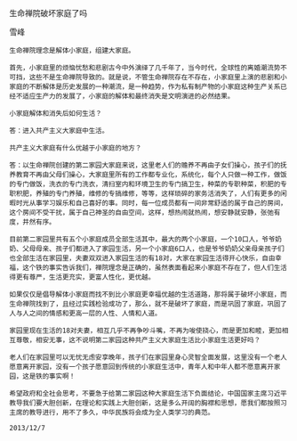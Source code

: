 生命禅院破坏家庭了吗

雪峰


    生命禅院理念是解体小家庭，组建大家庭。

    首先，小家庭里的烦恼忧愁和悲剧古今中外演绎了几千年了，当今时代，全球性的离婚潮流势不可挡，这些不是生命禅院导致的。就是说，不管生命禅院存在不存在，小家庭里上演的悲剧和小家庭的不断解体是历史发展的一种潮流，是一种趋势，作为私有制产物的小家庭这种生产关系已经不适应生产力的发展了，小家庭的解体和最终消失是文明演进的必然结果。

    小家庭解体和消失后如何生活？

    答：进入共产主义大家庭中生活。

    共产主义大家庭有什么优越于小家庭的地方？

    答：以生命禅院创建的第二家园大家庭来说，这里老人们的赡养不再由子女们操心，孩子们的抚养教育不再由父母们操心，大家庭里所有的工作都专业化，系统化，每个人只做一种工作，做饭的专门做饭，洗衣的专门洗衣，清扫室内和环境卫生的专门搞卫生，种菜的专职种菜，积肥的专职积肥，养殖的专门养殖，维修的专搞维修，等等，这样琐碎的家务活消失了，人们有更多的闲暇时光从事学习娱乐和自己喜好的事。同时，每一位成员都有一间非常舒适的属于自己的房间，这个房间不受干扰，属于自己神圣的自由空间，这样，想热闹就热闹，想安静就安静，张弛有度，井然有序。

    目前第二家园里共有五个小家庭成员全部生活其中，最大的两个小家庭，一个10口人，爷爷奶奶、父母母亲、孩子们都进入了家园生活，另一个小家庭6口人，也是爷爷奶奶父亲母亲孩子们也全部生活在家园里，夫妻双双进入家园生活的有18对，大家在家园生活得开心快乐，自由幸福，这个铁的事实告诉我们，禅院理念是正确的，虽然表面看起来小家庭不存在了，但人们生活得更有尊严，生活更充实，更富人性化，更优越。

    如果仅仅是倡导解体小家庭而找不到比小家庭更幸福优越的生活道路，那将属于破坏小家庭，而生命禅院找到了，且经过实践检验成功了，那么，就不是破坏了家庭，而是巩固了家庭，巩固了人与人之间的情感和更高一层的人性、人情和人道。

    家园里现在生活的18对夫妻，相互几乎不再争吵斗嘴，不再为唆使挠心，而是更加和睦，更加相互尊敬，相安无事，这不说明第二家园这种共产主义大家庭生活比小家庭生活更好吗？

    老人们在家园里可以无忧无虑安享晚年，孩子们在家园里身心灵智全面发展，这里没有一个老人愿意离开家园，没有一个孩子愿意回到传统的小家庭生活中，青年人和中年人都不愿意离开家园，这是铁的事实啊！

    希望政府和全社会思考，不要急于给第二家园这种大家庭生活下负面结论，中国国家主席习近平教导我们要大胆创新，在理论和实践上大胆创新，这是多么开阔的胸襟和思想，愿我们都按照习主席的教导进行，用不了多久，中华民族将会成为全人类学习的典范。

    2013/12/7




